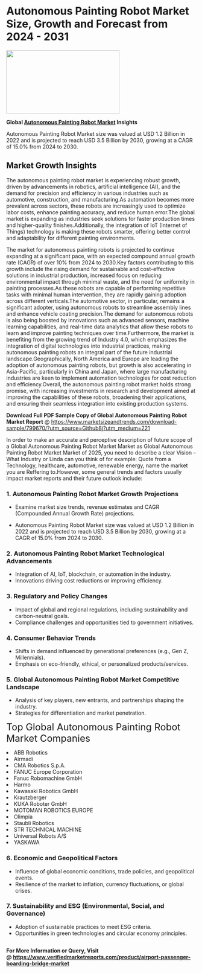 <H1>Autonomous Painting Robot Market Size, Growth and Forecast from 2024 - 2031</H1><img class="aligncenter size-medium wp-image-584254" src="https://thirdeyenews.in/wp-content/uploads/2024/09/Global-Market-Research-300x168.jpeg" alt="" width="300" height="168" /><p><strong>Global&nbsp;<a href="https://www.marketsizeandtrends.com/download-sample/799670/?utm_source=Github8j?utm_medium=221">Autonomous Painting Robot Market</a> Insights</strong></p><p>Autonomous Painting Robot Market size was valued at USD 1.2 Billion in 2022 and is projected to reach USD 3.5 Billion by 2030, growing at a CAGR of 15.0% from 2024 to 2030.</p><p><h2>Market Growth Insights</h2> <p>The autonomous painting robot market is experiencing robust growth, driven by advancements in robotics, artificial intelligence (AI), and the demand for precision and efficiency in various industries such as automotive, construction, and manufacturing.As automation becomes more prevalent across sectors, these robots are increasingly used to optimize labor costs, enhance painting accuracy, and reduce human error.The global market is expanding as industries seek solutions for faster production times and higher-quality finishes.Additionally, the integration of IoT (Internet of Things) technology is making these robots smarter, offering better control and adaptability for different painting environments.</p> <p></p> <p>The market for autonomous painting robots is projected to continue expanding at a significant pace, with an expected compound annual growth rate (CAGR) of over 10% from 2024 to 2030.Key factors contributing to this growth include the rising demand for sustainable and cost-effective solutions in industrial production, increased focus on reducing environmental impact through minimal waste, and the need for uniformity in painting processes.As these robots are capable of performing repetitive tasks with minimal human intervention, they are rapidly gaining adoption across different verticals.The automotive sector, in particular, remains a significant adopter, using autonomous robots to streamline assembly lines and enhance vehicle coating precision.The demand for autonomous robots is also being boosted by innovations such as advanced sensors, machine learning capabilities, and real-time data analytics that allow these robots to learn and improve painting techniques over time.Furthermore, the market is benefiting from the growing trend of Industry 4.0, which emphasizes the integration of digital technologies into industrial practices, making autonomous painting robots an integral part of the future industrial landscape.Geographically, North America and Europe are leading the adoption of autonomous painting robots, but growth is also accelerating in Asia-Pacific, particularly in China and Japan, where large manufacturing industries are keen to implement automation technologies for cost reduction and efficiency.Overall, the autonomous painting robot market holds strong promise, with increasing investments in research and development aimed at improving the capabilities of these robots, broadening their applications, and ensuring their seamless integration into existing production systems.<p></p><p><span class=""><strong>Download Full PDF Sample Copy of Global Autonomous Painting Robot Market Report</strong> @ <a href="https://www.marketsizeandtrends.com/download-sample/799670/?utm_source=Github8j?utm_medium=221" target="_blank">https://www.marketsizeandtrends.com/download-sample/799670/?utm_source=Github8j?utm_medium=221</a></span></p><p>In order to make an accurate and perceptive description of future scope of a Global&nbsp;Autonomous Painting Robot Market Market as Global&nbsp;Autonomous Painting Robot Market Market of 2025, you need to describe a clear Vision &ndash; What Industry or Linda can you think of for example: Quote from a Technology, healthcare, automotive, renewable energy, name the market you are Reffering to.However, some general trends and factors usually impact market reports and their future outlook include:</p><h3>1.&nbsp;<strong>Autonomous Painting Robot Market Growth Projections</strong></h3><ul><li>Examine market size trends, revenue estimates and CAGR (Compounded Annual Growth Rate) projections.</li><li><p>Autonomous Painting Robot Market size was valued at USD 1.2 Billion in 2022 and is projected to reach USD 3.5 Billion by 2030, growing at a CAGR of 15.0% from 2024 to 2030.</p></li></ul><h3>2.&nbsp;<strong>Autonomous Painting Robot Market Technological Advancements</strong></h3><ul><li>Integration of AI, IoT, blockchain, or automation in the industry.</li><li>Innovations driving cost reductions or improving efficiency.</li></ul><h3>3.&nbsp;<strong>Regulatory and Policy Changes</strong></h3><ul><li>Impact of global and regional regulations, including sustainability and carbon-neutral goals.</li><li>Compliance challenges and opportunities tied to government initiatives.</li></ul><h3>4.&nbsp;<strong>Consumer Behavior Trends</strong></h3><ul><li>Shifts in demand influenced by generational preferences (e.g., Gen Z, Millennials).</li><li>Emphasis on eco-friendly, ethical, or personalized products/services.</li></ul><h3>5.&nbsp;<strong>Global Autonomous Painting Robot Market Competitive Landscape</strong></h3><ul><li>Analysis of key players, new entrants, and partnerships shaping the industry.</li><li>Strategies for differentiation and market penetration.</li></ul><p data-pm-slice="1 1 []"><span style="color: inherit; font-family: inherit; font-size: 25px;">Top Global Autonomous Painting Robot Market Companies</span></p><div class="" data-test-id=""><p><li>ABB Robotics</li><li> Airmadi</li><li> CMA Robotics S.p.A.</li><li> FANUC Europe Corporation</li><li> Fanuc Robomachine GmbH</li><li> Harmo</li><li> Kawasaki Robotics GmbH</li><li> Krautzberger</li><li> KUKA Roboter GmbH</li><li> MOTOMAN ROBOTICS EUROPE</li><li> Olimpia</li><li> Staubli Robotics</li><li> STR TECHNICAL MACHINE</li><li> Universal Robots A/S</li><li> YASKAWA</li></p></div><h3>6.&nbsp;<strong>Economic and Geopolitical Factors</strong></h3><ul><li>Influence of global economic conditions, trade policies, and geopolitical events.</li><li>Resilience of the market to inflation, currency fluctuations, or global crises.</li></ul><h3>7.&nbsp;<strong>Sustainability and ESG (Environmental, Social, and Governance)</strong></h3><ul><li>Adoption of sustainable practices to meet ESG criteria.</li><li>Opportunities in green technologies and circular economy principles.</li></ul><h2><strong style="font-size: 14px;">For More Information or Query, Visit @&nbsp;</strong><a style="background-color: #ffffff; font-size: 14px;" href="https://www.marketsizeandtrends.com/report/autonomous-painting-robot-market/" target="_blank">https://www.verifiedmarketreports.com/product/airport-passenger-boarding-bridge-market</a></h2>